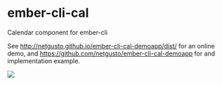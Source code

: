 # ember-cli-cal

Calendar component for ember-cli

See http://netgusto.github.io/ember-cli-cal-demoapp/dist/ for an online demo, and https://github.com/netgusto/ember-cli-cal-demoapp for and implementation example.

![](http://netgusto.com/images/ember-cal.png)
